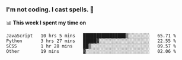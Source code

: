 ### I'm not coding. I cast spells. 🎩

📊 **This week I spent my time on**
<!--START_SECTION:waka-->
```text
JavaScript   10 hrs 5 mins   ████████████████▒░░░░░░░░   65.71 % 
Python       3 hrs 27 mins   █████▓░░░░░░░░░░░░░░░░░░░   22.55 % 
SCSS         1 hr 28 mins    ██▒░░░░░░░░░░░░░░░░░░░░░░   09.57 % 
Other        19 mins         ▓░░░░░░░░░░░░░░░░░░░░░░░░   02.06 % 
```
<!--END_SECTION:waka-->
